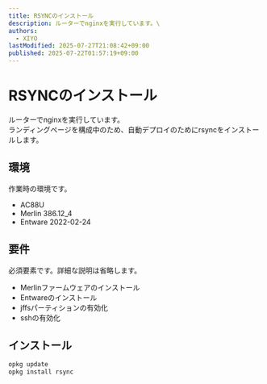 ```yaml
---
title: RSYNCのインストール
description: ルーターでnginxを実行しています。\
authors:
  - XIYO
lastModified: 2025-07-27T21:08:42+09:00
published: 2025-07-22T01:57:19+09:00
---
```

# RSYNCのインストール

ルーターでnginxを実行しています。\
ランディングページを構成中のため、自動デプロイのためにrsyncをインストールします。

## 環境

作業時の環境です。

- AC88U
- Merlin 386.12\_4
- Entware 2022-02-24

## 要件

必須要素です。詳細な説明は省略します。

- Merlinファームウェアのインストール
- Entwareのインストール
- jffsパーティションの有効化
- sshの有効化

## インストール

```bash
opkg update
opkg install rsync
```

